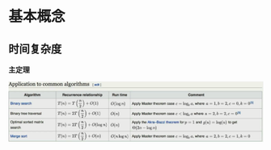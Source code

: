# 基本概念

##  时间复杂度

**主定理**

<img src="images/基本概念/image-20210407222853931.png" alt="image-20210407222853931" style="zoom:80%;" />